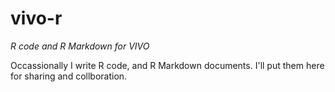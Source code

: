 # vivo-r
*R code and R Markdown for VIVO*

Occassionally I write R code, and R Markdown documents.  I'll put them here for sharing and collboration.
